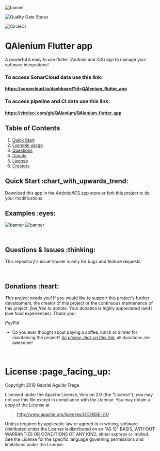 ![banner](https://raw.github.com/kaapiel/Raw-content/master/flutter_app-banner.png)

![Quality Gate Status](https://sonarcloud.io/dashboard?id=QAlenium_flutter_app)

![CircleCI](https://img.shields.io/circleci/build/github/QAlenium/flutter_app/main)

# QAlenium Flutter app
A powerful & easy to use flutter (Android and iOS) app to manage your software integrations!

### To access SonarCloud data use this link:
#### https://sonarcloud.io/dashboard?id=QAlenium_flutter_app

### To access pipeline and CI data use this link:
#### https://circleci.com/gh/QAlenium/QAlenium_flutter_app

## Table of Contents
1. [Quick Start](#quick-start)
1. [Example usage](#examples)
1. [Questions](#report)
1. [Donate](#donate)
1. [License](#licence)
1. [Creators](#creators)

<h2 id="quick-start">Quick Start :chart_with_upwards_trend:</h2>
Download this app in the Android/iOS app store or fork this project to do your modifications.

<br/>

<h2 id="examples">Examples :eyes:</h2>

![banner](https://raw.github.com/QAlenium/Raw-content/master/QAlenium_flutter_app/example-1.png)
![banner](https://raw.github.com/QAlenium/Raw-content/master/QAlenium_flutter_app/example-1.png)

<br/>

<h2 id="report">Questions & Issues :thinking:</h2>

This repository's issue tracker is only for bugs and feature requests.

<br/>

<h2 id="donate">Donations :heart:</h2>

*This project needs you!* If you would like to support this project's further development, the creator of this project or the continuous maintenance of this project, *feel free to donate*. Your donation is highly appreciated (and I love food experiences). Thank you!

*PayPal*

- Do you ever thought about paying a coffee, lunch or dinner for maintaining the project? [*So please click on this 
  link*](https://www.paypal.com/cgi-bin/webscr?cmd=_donations&business=gabriel_aguido@hotmail.com&lc=US&item_name=Donation+to+QAlenium+Flutter+app+Maintenance&no_note=0&cn=&currency_code=USD&bn=PP-DonationsBF:btn_donateCC_LG.gif:NonHosted), all donations are awesome!

<br/>

<h1 id="license">License :page_facing_up:</h1>

Copyright 2019 Gabriel Aguido Fraga

Licensed under the Apache License, Version 2.0 (the "License");
you may not use this file except in compliance with the License.
You may obtain a copy of the License at

> http://www.apache.org/licenses/LICENSE-2.0

Unless required by applicable law or agreed to in writing, software
distributed under the License is distributed on an "AS IS" BASIS,
WITHOUT WARRANTIES OR CONDITIONS OF ANY KIND, either express or implied.
See the License for the specific language governing permissions and
limitations under the License.

<br/>